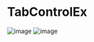 # TabControlEx


![image](https://user-images.githubusercontent.com/30720809/164219838-8b3e908e-56af-438a-9fd9-ec24907768e7.png)
![image](https://user-images.githubusercontent.com/30720809/164219895-ba894f57-1911-4d8f-b8e5-38a30fd6b5bf.png)
